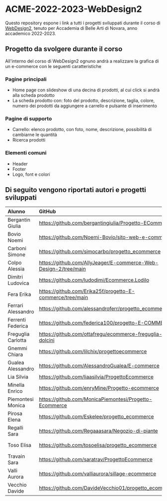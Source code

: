 # ACME-2022-2023-WebDesign2

Questo repository espone i link a tutti i progetti sviluppati durante il corso di [WebDesign2](https://github.com/matteobaccan/CorsoWebDesign), tenuto per Accademia di Belle Arti di Novara, anno accademico 2022-2023.

## Progetto da svolgere durante il corso

All'interno del corso di WebDesign2 ognuno andrà a realizzare la grafica di un e-commerce con le seguenti caratteristiche

### Pagine principali

- Home page con slideshow di una decina di prodotti, al cui click si andrà alla scheda prodotto
- La scheda prodotto con: foto del prodotto, descrizione, taglia, colore, numero dei prodotti da aggiungere a carrello e pulsante di inserimento

### Pagine di supporto

- Carrello: elenco prodotto, con foto, nome, descrizione, possibilità di cambiarne le quantità
- Ricerca prodotti

### Elementi comuni

- Header
- Footer
- Logo, font e colori

## Di seguito vengono riportati autori e progetti sviluppati

| Alunno | GitHub | Netlify | Slide |
|:------|:------------|:-|:-|
| Bergantin Giulia | https://github.com/bergantingiulia/Progetto-ECommerce | https://bergantinprogetto-ecommerce.netlify.app/ |
| Bovio Noemi | https://github.com/Noemi-Bovio/sito-web-e-commerce | https://boviossproject.netlify.app/ |
| Carboni Simone | https://github.com/simocarbo/progetto_ecommerce | https://simonesitogragichemoto.netlify.app/ |
| Colpo Alessia | https://github.com/AllyJeager/E-commerce-Web-Design-2/tree/main | https://mangacommerce.netlify.app/ | [Slide](https://github.com/AllyJeager/E-commerce-Web-Design-2/blob/main/intro/slide.pdf) |
| Dimitri Ludovica | https://github.com/ludodimi/Ecommerce.Lodilo | https://ecommercelodilo.netlify.app/ |
| Fera Erika | https://github.com/Erika25f/progetto-E-commerce/tree/main | https://feraprogettoe-commerce.netlify.app/ |
| Ferrari Alessandro | https://github.com/alessandroferr/progetto_ecommerce | https://ferariecommerce.netlify.app/ |
| Ferrenti Federica | https://github.com/federica100/progetto-E-COMMERCE | https://ferrentiprogettoe-commerce.netlify.app/ |
| Freguglia Carlotta | https://github.com/ottafregu/ecommerce-freguglia-dolcini | https://dolcini-ecommerce-freguglia.netlify.app/ |
| Gnemmi Chiara | https://github.com/lilchix/progettoecommerce | https://gnemmiprogettoecommerce.netlify.app/ |
| Gualea Alessandro | https://github.com/AlessandroGualea/E-commerce | https://gualea-spedizioni.netlify.app/ |
| Lia Silvia | https://github.com/liaasilvia/ProgettoEcommerce | https://liashouse.netlify.app/ |
| Minella Enrico | https://github.com/enryMine/Progetto-ecommerce | https://ecommercebello.netlify.app/ |
| Piemontesi Monica | https://github.com/MonicaPiemontesi/Progetto-Ecommerce | https://ecommerce-piemontesi.netlify.app/ |
| Pirosa Elena | https://github.com/Eskelee/progetto_ecommerce | https://keen-pavlova-11f3ee.netlify.app/ |
| Regalli Sara | https://github.com/Regaaasara/Negozio-di-piante | https://whimsical-gumdrop-4ad6db.netlify.app/ |
| Toso Elisa | https://github.com/tosoelisa/progetto_ecommerce | https://progettoecommerce-tosoelisa.netlify.app/ |
| Travain Sara | https://github.com/saratrav/ProgettoEcommerce | https://main--booksecommerce.netlify.app/ |
| Valli Aurora | https://github.com/valliaurora/sillage-ecommerce | https://sillage-ecommerce.netlify.app/ |
| Vecchio Davide | https://github.com/DavideVecchio01/progetto_ecommerce | https://davidevecchioecommerce.netlify.app/ |
